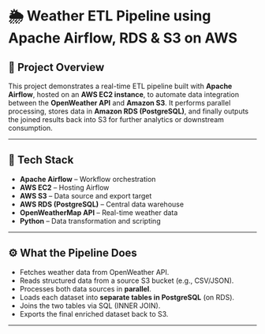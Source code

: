 # 🌦️ Weather ETL Pipeline using Apache Airflow, RDS & S3 on AWS

## 📌 Project Overview

This project demonstrates a real-time ETL pipeline built with **Apache Airflow**, hosted on an **AWS EC2 instance**, to automate data integration between the **OpenWeather API** and **Amazon S3**. It performs parallel processing, stores data in **Amazon RDS (PostgreSQL)**, and finally outputs the joined results back into S3 for further analytics or downstream consumption.

---

## 🧰 Tech Stack

- **Apache Airflow** – Workflow orchestration
- **AWS EC2** – Hosting Airflow
- **AWS S3** – Data source and export target
- **AWS RDS (PostgreSQL)** – Central data warehouse
- **OpenWeatherMap API** – Real-time weather data
- **Python** – Data transformation and scripting

---

## ⚙️ What the Pipeline Does

- Fetches weather data from OpenWeather API.
- Reads structured data from a source S3 bucket (e.g., CSV/JSON).
- Processes both data sources in **parallel**.
- Loads each dataset into **separate tables in PostgreSQL** (on RDS).
- Joins the two tables via SQL (INNER JOIN).
- Exports the final enriched dataset back to S3.

---

